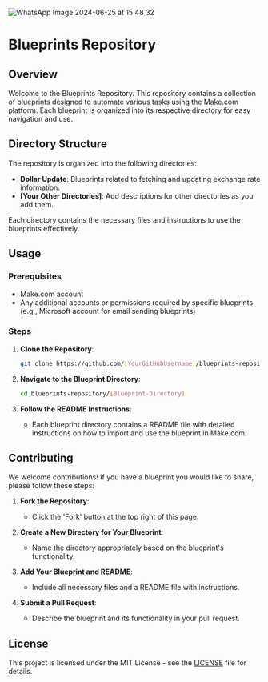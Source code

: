 ![WhatsApp Image 2024-06-25 at 15 48 32](https://github.com/polyanademery/make-blueprints/assets/126249530/4c1e9022-5a1c-459d-8d5b-76556559dbd8)


# Blueprints Repository

## Overview

Welcome to the Blueprints Repository. This repository contains a collection of blueprints designed to automate various tasks using the Make.com platform. Each blueprint is organized into its respective directory for easy navigation and use.

## Directory Structure

The repository is organized into the following directories:

- **Dollar Update**: Blueprints related to fetching and updating exchange rate information.
- **[Your Other Directories]**: Add descriptions for other directories as you add them.

Each directory contains the necessary files and instructions to use the blueprints effectively.

## Usage

### Prerequisites
- Make.com account
- Any additional accounts or permissions required by specific blueprints (e.g., Microsoft account for email sending blueprints)

### Steps

1. **Clone the Repository**:
   ```sh
   git clone https://github.com/[YourGitHubUsername]/blueprints-repository.git
   ```

2. **Navigate to the Blueprint Directory**:
   ```sh
   cd blueprints-repository/[Blueprint-Directory]
   ```

3. **Follow the README Instructions**:
   - Each blueprint directory contains a README file with detailed instructions on how to import and use the blueprint in Make.com.

## Contributing

We welcome contributions! If you have a blueprint you would like to share, please follow these steps:

1. **Fork the Repository**:
   - Click the 'Fork' button at the top right of this page.

2. **Create a New Directory for Your Blueprint**:
   - Name the directory appropriately based on the blueprint's functionality.

3. **Add Your Blueprint and README**:
   - Include all necessary files and a README file with instructions.

4. **Submit a Pull Request**:
   - Describe the blueprint and its functionality in your pull request.

## License

This project is licensed under the MIT License - see the [LICENSE](https://github.com/polyanademery/make-blueprints/blob/main/LICENSE) file for details.

